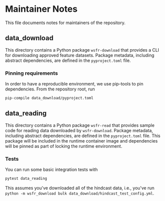 # Maintainer Notes

This file documents notes for maintainers of the repository.

## data_download

This directory contains a Python package `wsfr-download` that provides a CLI for downloading approved feature datasets. Package metadata, including abstract dependencies, are defined in the `pyproject.toml` file.

### Pinning requirements

In order to have a reproducible environment, we use pip-tools to pin dependencies. From the repository root, run

```bash
pip-compile data_download/pyproject.toml
```

## data_reading

This directory contains a Python package `wsfr-read` that provides sample code for reading data downloaded by `wsfr-download`. Package metadata, including abstract dependencies, are defined in the `pyproject.toml` file. This package will be included in the runtime container image and dependencies will be pinned as part of locking the runtime environment.

### Tests

You can run some basic integration tests with

```bash
pytest data_reading
```

This assumes you've downloaded all of the hindcast data, i.e., you've run `python -m wsfr_download bulk data_download/hindcast_test_config.yml`.

